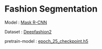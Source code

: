 # Fashion Segmentation

Model : [Mask R-CNN](https://github.com/matterport/Mask_RCNN)

Dataset : [Deepfashion2](https://github.com/switchablenorms/DeepFashion2)

pretrain-model : [epoch_25_checkpoint.h5](https://drive.google.com/file/d/1FVkhA4ys88C0bvUEb2Uh8lu1lQC7iD8m/view?usp=drive_link)

